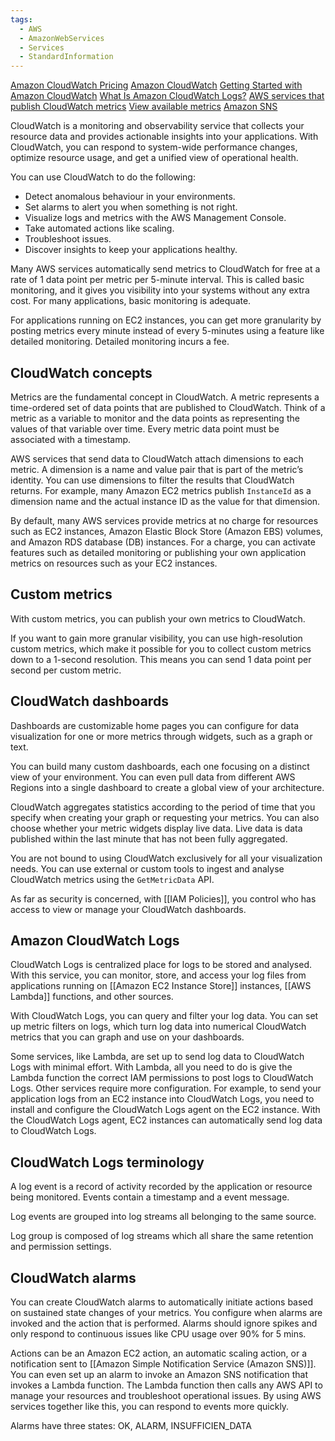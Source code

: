 ```yaml
---
tags:
  - AWS
  - AmazonWebServices
  - Services
  - StandardInformation
---
```


[Amazon CloudWatch Pricing](https://aws.amazon.com/cloudwatch/pricing/)
[Amazon CloudWatch](https://aws.amazon.com/cloudwatch/)
[Getting Started with Amazon CloudWatch](https://docs.aws.amazon.com/AmazonCloudWatch/latest/monitoring/GettingStarted.html)
[What Is Amazon CloudWatch Logs?](https://docs.aws.amazon.com/AmazonCloudWatch/latest/logs/WhatIsCloudWatchLogs.html)
[AWS services that publish CloudWatch metrics](https://docs.aws.amazon.com/AmazonCloudWatch/latest/monitoring/aws-services-cloudwatch-metrics.html)
[View available metrics](https://docs.aws.amazon.com/AmazonCloudWatch/latest/monitoring/viewing_metrics_with_cloudwatch.html)
[Amazon SNS](https://aws.amazon.com/sns/)

CloudWatch is a monitoring and observability service that collects your resource data and provides actionable insights into your applications. With CloudWatch, you can respond to system-wide performance changes, optimize resource usage, and get a unified view of operational health.

You can use CloudWatch to do the following:

- Detect anomalous behaviour in your environments.
- Set alarms to alert you when something is not right.
- Visualize logs and metrics with the AWS Management Console.
- Take automated actions like scaling.
- Troubleshoot issues.
- Discover insights to keep your applications healthy.

Many AWS services automatically send metrics to CloudWatch for free at a rate of 1 data point per metric per 5-minute interval. This is called basic monitoring, and it gives you visibility into your systems without any extra cost. For many applications, basic monitoring is adequate.  
  
For applications running on EC2 instances, you can get more granularity by posting metrics every minute instead of every 5-minutes using a feature like detailed monitoring. Detailed monitoring incurs a fee.

## CloudWatch concepts

Metrics are the fundamental concept in CloudWatch. A metric represents a time-ordered set of data points that are published to CloudWatch. Think of a metric as a variable to monitor and the data points as representing the values of that variable over time. Every metric data point must be associated with a timestamp.

AWS services that send data to CloudWatch attach dimensions to each metric. A dimension is a name and value pair that is part of the metric’s identity. You can use dimensions to filter the results that CloudWatch returns. For example, many Amazon EC2 metrics publish `InstanceId` as a dimension name and the actual instance ID as the value for that dimension.

By default, many AWS services provide metrics at no charge for resources such as EC2 instances, Amazon Elastic Block Store (Amazon EBS) volumes, and Amazon RDS database (DB) instances. For a charge, you can activate features such as detailed monitoring or publishing your own application metrics on resources such as your EC2 instances.

## Custom metrics

With custom metrics, you can publish your own metrics to CloudWatch.  
  
If you want to gain more granular visibility, you can use high-resolution custom metrics, which make it possible for you to collect custom metrics down to a 1-second resolution. This means you can send 1 data point per second per custom metric.

## CloudWatch dashboards

Dashboards are customizable home pages you can configure for data visualization for one or more metrics through widgets, such as a graph or text.

You can build many custom dashboards, each one focusing on a distinct view of your environment. You can even pull data from different AWS Regions into a single dashboard to create a global view of your architecture.

CloudWatch aggregates statistics according to the period of time that you specify when creating your graph or requesting your metrics. You can also choose whether your metric widgets display live data. Live data is data published within the last minute that has not been fully aggregated.

You are not bound to using CloudWatch exclusively for all your visualization needs. You can use external or custom tools to ingest and analyse CloudWatch metrics using the `GetMetricData` API.  
  
As far as security is concerned, with [[IAM Policies]], you control who has access to view or manage your CloudWatch dashboards.

## Amazon CloudWatch Logs  

CloudWatch Logs is centralized place for logs to be stored and analysed. With this service, you can monitor, store, and access your log files from applications running on [[Amazon EC2 Instance Store]] instances, [[AWS Lambda]] functions, and other sources.

With CloudWatch Logs, you can query and filter your log data. You can set up metric filters on logs, which turn log data into numerical CloudWatch metrics that you can graph and use on your dashboards.

Some services, like Lambda, are set up to send log data to CloudWatch Logs with minimal effort. With Lambda, all you need to do is give the Lambda function the correct IAM permissions to post logs to CloudWatch Logs. Other services require more configuration. For example, to send your application logs from an EC2 instance into CloudWatch Logs, you need to install and configure the CloudWatch Logs agent on the EC2 instance. With the CloudWatch Logs agent, EC2 instances can automatically send log data to CloudWatch Logs.

## CloudWatch Logs terminology  

A log event is a record of activity recorded by the application or resource being monitored. Events contain a timestamp and a event message.

Log events are grouped into log streams all belonging to the same source.

Log group is composed of log streams which all share the same retention and permission settings.

## CloudWatch alarms

You can create CloudWatch alarms to automatically initiate actions based on sustained state changes of your metrics. You configure when alarms are invoked and the action that is performed. Alarms should ignore spikes and only respond to continuous issues like CPU usage over 90% for 5 mins.

Actions can be an Amazon EC2 action, an automatic scaling action, or a notification sent to [[Amazon Simple Notification Service (Amazon SNS)]]. You can even set up an alarm to invoke an Amazon SNS notification that invokes a Lambda function. The Lambda function then calls any AWS API to manage your resources and troubleshoot operational issues. By using AWS services together like this, you can respond to events more quickly.

Alarms have three states: OK, ALARM, INSUFFICIEN_DATA


